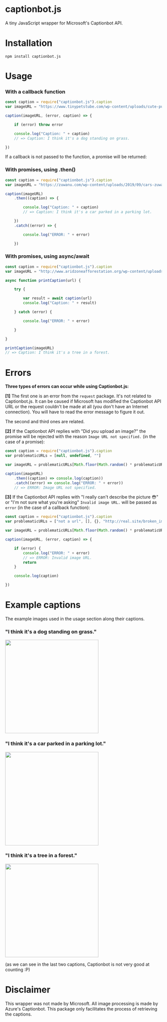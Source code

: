 # captionbot.js

A tiny JavaScript wrapper for Microsoft's Captionbot API.

# Installation

```
npm install captionbot.js
```

# Usage

### With a callback function

```javascript
const caption = require("captionbot.js").caption
var imageURL = "https://www.tinypetstube.com/wp-content/uploads/cute-puppy-picture-1.jpg"

caption(imageURL, (error, caption) => {

    if (error) throw error

    console.log("Caption: " + caption)
    // => Caption: I think it's a dog standing on grass.

})
```

If a callback is not passed to the function, a promise will be returned:

### With promises, using .then()

```javascript
const caption = require("captionbot.js").caption
var imageURL = "https://zuwanu.com/wp-content/uploads/2019/09/cars-zuwanu.jpg"

caption(imageURL)
    .then((caption) => {

        console.log("Caption: " + caption)
        // => Caption: I think it's a car parked in a parking lot.

    })
    .catch((error) => {

        console.log("ERROR: " + error)

    })
```

### With promises, using async/await

```javascript
const caption = require("captionbot.js").caption
var imageURL = "http://www.aridzoneafforestation.org/wp-content/uploads/2018/01/europeslostf.jpg"

async function printCaption(url) {

    try {

        var result = await caption(url)
        console.log("Caption: " + result)

    } catch (error) {

        console.log("ERROR: " + error)

    }

}

printCaption(imageURL)
// => Caption: I think it's a tree in a forest.
```

# Errors

**Three types of errors can occur while using Captionbot.js:**

**[1]** The first one is an error from the `request` package. It's not related to Captionbot.js. It can be caused if Microsoft has modified the Captionbot API URL or the request couldn't be made at all (you don't have an Internet connection). You will have to read the error message to figure it out.

The second and third ones are related.

**[2]** If the Captionbot API replies with "Did you upload an image?" the promise will be rejected with the reason `Image URL not specified.` (in the case of a promise):

```javascript
const caption = require("captionbot.js").caption
var problematicURLs = [null, undefined, ""]

var imageURL = problematicURLs[Math.floor(Math.random() * problematicURLs.length)]

caption(imageURL)
    .then((caption) => console.log(caption))
    .catch((error) => console.log("ERROR: " + error))
    // => ERROR: Image URL not specified.
```

**[3]** If the Captionbot API replies with "I really can't describe the picture 😳" or "I'm not sure what you're asking" `Invalid image URL.` will be passed as `error` (in the case of a callback function):

```javascript
const caption = require("captionbot.js").caption
var problematicURLs = ["not a url", [], {}, "http://real.site/broken_img_404"]

var imageURL = problematicURLs[Math.floor(Math.random() * problematicURLs.length)]

caption(imageURL, (error, caption) => {

    if (error) {
        console.log("ERROR: " + error)
        // => ERROR: Invalid image URL.
        return
    }

    console.log(caption)

})
```

# Example captions

The example images used in the usage section along their captions.

### "I think it's a dog standing on grass."
<img src="https://www.tinypetstube.com/wp-content/uploads/cute-puppy-picture-1.jpg" width="300" >


### "I think it's a car parked in a parking lot."
<img src="https://zuwanu.com/wp-content/uploads/2019/09/cars-zuwanu.jpg" width="300" >

### "I think it's a tree in a forest."
<img src="http://www.aridzoneafforestation.org/wp-content/uploads/2018/01/europeslostf.jpg" width="300" >

(as we can see in the last two captions, Captionbot is not very good at counting :P)

# Disclaimer

This wrapper was not made by Microsoft. All image processing is made by Azure's Captionbot. This package only facilitates the process of retrieving the captions.
